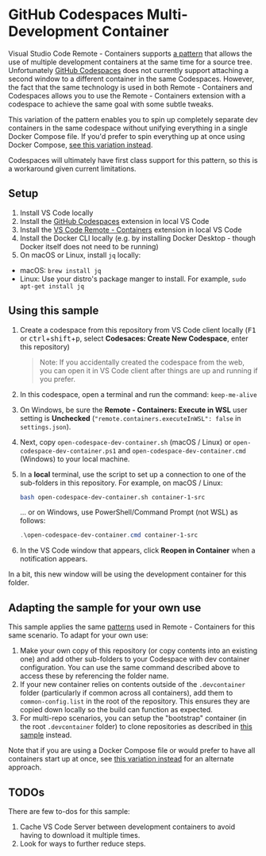 # GitHub Codespaces Multi-Development Container

Visual Studio Code Remote - Containers supports [a pattern](https://code.visualstudio.com/remote/advancedcontainers/connect-multiple-containers) that allows the use of multiple development containers at the same time for a source tree. Unfortunately [GitHub Codespaces](https://github.com/features/codespaces) does not currently support attaching a second window to a different container in the same Codespaces. However, the fact that the same technology is used in both Remote - Containers and Codespaces allows you to use the Remote - Containers extension with a codespace to achieve the same goal with some subtle tweaks.

This variation of the pattern enables you to spin up completely separate dev containers in the same codespace without unifying everything in a single Docker Compose file. If you'd prefer to spin everything up at once using Docker Compose, [see this variation instead](https://github.com/chuxel/codespaces-multi-dev-container-compose).

Codespaces will ultimately have first class support for this pattern, so this is a workaround given current limitations.

## Setup

1. Install VS Code locally
2. Install the [GitHub Codespaces](https://marketplace.visualstudio.com/items?itemName=GitHub.codespaces) extension in local VS Code
3. Install the [VS Code Remote - Containers](https://marketplace.visualstudio.com/items?itemName=ms-vscode-remote.remote-containers) extension in local VS Code
4. Install the Docker CLI locally (e.g. by installing Docker Desktop - though Docker itself does not need to be running)
5. On macOS or Linux, install `jq` locally:
  - macOS: `brew install jq`
  - Linux: Use your distro's package manger to install. For example, `sudo apt-get install jq`

## Using this sample

1. Create a codespace from this repository from VS Code client locally (<kbd>F1</kbd> or <kbd>ctrl</kbd>+<kbd>shift</kbd>+<kbd>p</kbd>, select **Codesaces: Create New Codespace**, enter this repository)

    > Note: If you accidentally created the codespace from the web, you can open it in VS Code client after things are up and running if you prefer.

2. In this codespace, open a terminal and run the command: `keep-me-alive`

3. On Windows, be sure the **Remote - Containers: Execute in WSL** user setting is **Unchecked** (`"remote.containers.executeInWSL": false` in `settings.json`).

4. Next, copy `open-codespace-dev-container.sh` (macOS / Linux) or `open-codespace-dev-container.ps1` and `open-codespace-dev-container.cmd` (Windows) to your local machine.

5. In a **local** terminal, use the script to set up a connection to one of the sub-folders in this repository. For example, on macOS / Linux:

    ```bash
    bash open-codespace-dev-container.sh container-1-src
    ```

    ... or on Windows, use PowerShell/Command Prompt (not WSL) as follows:
    ```powershell
    .\open-codespace-dev-container.cmd container-1-src
    ```

5. In the VS Code window that appears, click **Reopen in Container** when a notification appears.

In a bit, this new window will be using the development container for this folder.

## Adapting the sample for your own use

This sample applies the same [patterns](https://code.visualstudio.com/remote/advancedcontainers/connect-multiple-containers) used in Remote - Containers for this same scenario. To adapt for your own use:

1. Make your own copy of this repository (or copy contents into an existing one) and add other sub-folders to your Codespace with dev container configuration. You can use the same command described above to access these by referencing the folder name.
2. If your new container relies on contents outside of the `.devcontainer` folder (particularly if common across all containers), add them to `common-config.list` in the root of the repository. This ensures they are copied down locally so the build can function as expected.
3. For multi-repo scenarios, you can setup the "bootstrap" container (in the root `.devcontainer` folder) to clone repositories as described in [this sample](https://github.com/Chuxel/codespaces-multi-repo) instead.

Note that if you are using a Docker Compose file or would prefer to have all containers start up at once, see [this variation instead](https://github.com/chuxel/codespaces-multi-dev-container-compose) for an alternate approach.

## TODOs

There are few to-dos for this sample:

1. Cache VS Code Server between development containers to avoid having to download it multiple times.
2. Look for ways to further reduce steps.


